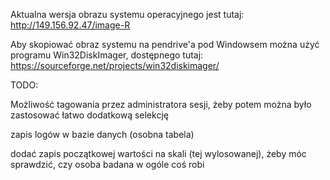 Aktualna wersja obrazu systemu operacyjnego jest tutaj: http://149.156.92.47/image-R

Aby skopiować obraz systemu na pendrive'a pod Windowsem można użyć programu Win32DiskImager, dostępnego tutaj:
https://sourceforge.net/projects/win32diskimager/

TODO: 

Możliwość tagowania przez administratora sesji, żeby potem można było zastosować łatwo dodatkową selekcję

zapis logów w bazie danych (osobna tabela)

dodać zapis początkowej wartości na skali (tej wylosowanej), żeby móc sprawdzić, czy osoba badana w ogóle coś robi
